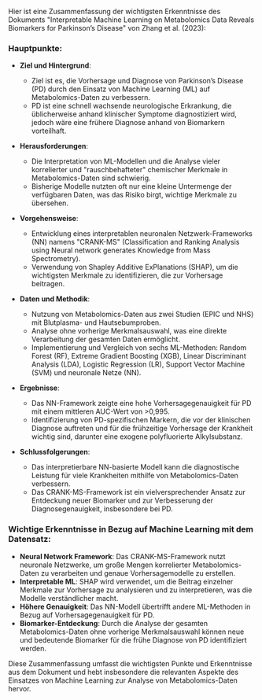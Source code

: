 Hier ist eine Zusammenfassung der wichtigsten Erkenntnisse des Dokuments "Interpretable Machine Learning on Metabolomics Data Reveals Biomarkers for Parkinson’s Disease" von Zhang et al. (2023):
### Hauptpunkte:

- **Ziel und Hintergrund**:
  - Ziel ist es, die Vorhersage und Diagnose von Parkinson’s Disease (PD) durch den Einsatz von Machine Learning (ML) auf Metabolomics-Daten zu verbessern.
  - PD ist eine schnell wachsende neurologische Erkrankung, die üblicherweise anhand klinischer Symptome diagnostiziert wird, jedoch wäre eine frühere Diagnose anhand von Biomarkern vorteilhaft.

- **Herausforderungen**:
  - Die Interpretation von ML-Modellen und die Analyse vieler korrelierter und "rauschbehafteter" chemischer Merkmale in Metabolomics-Daten sind schwierig.
  - Bisherige Modelle nutzten oft nur eine kleine Untermenge der verfügbaren Daten, was das Risiko birgt, wichtige Merkmale zu übersehen.

- **Vorgehensweise**:
  - Entwicklung eines interpretablen neuronalen Netzwerk-Frameworks (NN) namens "CRANK-MS" (Classification and Ranking Analysis using Neural network generates Knowledge from Mass Spectrometry).
  - Verwendung von Shapley Additive ExPlanations (SHAP), um die wichtigsten Merkmale zu identifizieren, die zur Vorhersage beitragen.

- **Daten und Methodik**:
  - Nutzung von Metabolomics-Daten aus zwei Studien (EPIC und NHS) mit Blutplasma- und Hautsebumproben.
  - Analyse ohne vorherige Merkmalsauswahl, was eine direkte Verarbeitung der gesamten Daten ermöglicht.
  - Implementierung und Vergleich von sechs ML-Methoden: Random Forest (RF), Extreme Gradient Boosting (XGB), Linear Discriminant Analysis (LDA), Logistic Regression (LR), Support Vector Machine (SVM) und neuronale Netze (NN).

- **Ergebnisse**:
  - Das NN-Framework zeigte eine hohe Vorhersagegenauigkeit für PD mit einem mittleren AUC-Wert von >0,995.
  - Identifizierung von PD-spezifischen Markern, die vor der klinischen Diagnose auftreten und für die frühzeitige Vorhersage der Krankheit wichtig sind, darunter eine exogene polyfluorierte Alkylsubstanz.

- **Schlussfolgerungen**:
  - Das interpretierbare NN-basierte Modell kann die diagnostische Leistung für viele Krankheiten mithilfe von Metabolomics-Daten verbessern.
  - Das CRANK-MS-Framework ist ein vielversprechender Ansatz zur Entdeckung neuer Biomarker und zur Verbesserung der Diagnosegenauigkeit, insbesondere bei PD.

### Wichtige Erkenntnisse in Bezug auf Machine Learning mit dem Datensatz:

- **Neural Network Framework**: Das CRANK-MS-Framework nutzt neuronale Netzwerke, um große Mengen korrelierter Metabolomics-Daten zu verarbeiten und genaue Vorhersagemodelle zu erstellen.
- **Interpretable ML**: SHAP wird verwendet, um die Beitrag einzelner Merkmale zur Vorhersage zu analysieren und zu interpretieren, was die Modelle verständlicher macht.
- **Höhere Genauigkeit**: Das NN-Modell übertrifft andere ML-Methoden in Bezug auf Vorhersagegenauigkeit für PD.
- **Biomarker-Entdeckung**: Durch die Analyse der gesamten Metabolomics-Daten ohne vorherige Merkmalsauswahl können neue und bedeutende Biomarker für die frühe Diagnose von PD identifiziert werden.


Diese Zusammenfassung umfasst die wichtigsten Punkte und Erkenntnisse aus dem Dokument und hebt insbesondere die relevanten Aspekte des Einsatzes von Machine Learning zur Analyse von Metabolomics-Daten hervor.
